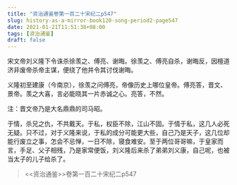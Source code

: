 ```yaml
---
title: "资治通鉴卷第一百二十宋纪二p547"
slug: history-as-a-mirror-book120-song-period2-page547
date: 2021-01-21T11:51:38+08:00
tags: [资治通鉴]
draft: false
---
```


宋文帝刘义隆下令诛杀徐羡之、傅亮、谢晦。徐羡之、傅亮自杀，谢晦反，因檀道济非废帝杀帝主谋，便绕了他并令其讨伐谢晦。

义隆初至建康（今南京），徐羡之问傅亮，帝像历史上哪位皇帝。傅亮答，晋文、景帝。羡之大喜，言必能晓其一片赤诚之心。亮答，不然。

注：晋文帝乃是大名鼎鼎的司马昭。

于情，杀兄之仇，不共戴天。于私，权臣不除，江山不固。于情于私，这几人必死无疑。只不过，对于义隆来说，于私的成分可能更大些，自己乃是天子，这几位却能行废立之事，怎会不忌惮，一日不除，寝食难安。至于两位哥哥嘛，于皇家而言，手足、父子相残，乃是家常便饭，刘义隆后来杀了弟弟刘义康，自己呢，也被当太子的儿子给杀了。
> <<资治通鉴>>卷第一百二十宋纪二p547
